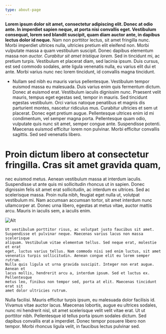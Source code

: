 ```yaml
---
type: about-page
---
```

**Lorem ipsum dolor sit amet, consectetur adipiscing elit. Donec at odio ante.
In imperdiet sapien neque, at porta nisi convallis eget. Vestibulum consequat,
lorem sed blandit suscipit, quam diam auctor ante, in dapibus lectus dolor id
neque.** Nam non porttitor lectus, sit amet fringilla nunc. Morbi imperdiet
ultrices nulla, ultricies pretium elit eleifend non. Morbi vulputate massa a
quam vestibulum suscipit. Donec dapibus elementum massa non _auctor. Curabitur
sit amet tristique lorem_. Sed in tincidunt mi, ac pretium turpis. Vestibulum
et placerat diam, sed lacinia ipsum. Duis cursus, est sed commodo sodales,
ante ligula venenatis nulla, eu varius elit dui et ante. Morbi varius nunc nec
lorem tincidunt, id convallis magna tincidunt.

* Nullam sed nibh eu mauris varius pellentesque. Vestibulum tempor euismod
  massa eu malesuada. Duis varius enim quis fermentum dictum. Donec at euismod
  erat. Vestibulum iaculis dignissim nunc. Praesent velit mauris, tempus eget
  egestas sed, tempor in mauris. Sed tincidunt egestas vestibulum. Orci varius
  natoque penatibus et magnis dis parturient montes, nascetur ridiculus mus.
  Curabitur ultricies et sem ut placerat. Donec eget pretium augue. Pellentesque
  ultrices enim id mi condimentum, vel semper magna porta. Pellentesque quam
  odio, vulputate quis nunc sit amet, semper congue ante. Suspendisse potenti.
  Maecenas euismod efficitur lorem non pulvinar. Morbi efficitur convallis
  sagittis. Sed sed venenatis libero.

# Proin dictum libero at consectetur fringilla. Cras sit amet gravida quam,

nec euismod metus. Aenean vestibulum massa at interdum iaculis. Suspendisse ut
ante quis mi sollicitudin rhoncus ut in sapien. Donec dignissim felis sit amet
erat sollicitudin, ac interdum ex ultrices. Sed ac scelerisque massa. Proin
nulla nibh, feugiat eget nulla ut, volutpat vestibulum mi. Nam accumsan
accumsan tortor, sit amet interdum nunc ullamcorper at. Donec urna libero,
egestas at metus vitae, auctor mattis arcu. Mauris in iaculis sem, a iaculis
enim.

![Alt](/images/kth.png "Titlte")

```
Ut vestibulum porttitor risus, ac volutpat justo faucibus sit amet.
Suspendisse et pulvinar neque. Maecenas varius lacus non massa scelerisque
aliquam. Vestibulum vitae elementum tellus. Sed neque erat, molestie et erat
eget, luctus varius tellus. Nam commodo nisi sed enim luctus, sit amet
venenatis turpis sollicitudin. Aenean congue elit eu lorem semper rutrum.
Nulla quis ligula ut urna gravida suscipit. Integer non erat augue. Aenean et
lacus mollis, hendrerit arcu a, interdum ipsum. Sed et luctus ex. Pellentesque
metus leo, finibus non tempor sed, porta at elit. Maecenas tincidunt erat sit
amet dolor ultricies rutrum.
```

Nulla facilisi. Mauris efficitur turpis ipsum, eu malesuada dolor facilisis
id. Vivamus vitae auctor lacus. Maecenas lobortis, augue eu ultrices sodales,
nunc mi hendrerit nisl, sit amet scelerisque velit velit vitae erat. Ut ut
porttitor nibh. Pellentesque id tellus porta ipsum sodales dictum. Sed dapibus
convallis erat a imperdiet. Donec tempor posuere libero non tempor. Morbi
rhoncus ligula velit, in faucibus lectus pulvinar sed.
